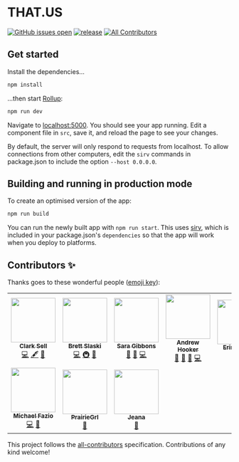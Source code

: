 # THAT.US

[![GitHub issues open](https://img.shields.io/github/issues/thatconference/that.us.svg)](https://github.com/thatconference/that.us/issues) [![release](https://img.shields.io/badge/PRs-welcome-brightgreen.svg)](https://github.com/thatconference/that.us/issues) <!-- ALL-CONTRIBUTORS-BADGE:START - Do not remove or modify this section -->
[![All Contributors](https://img.shields.io/badge/all_contributors-10-orange.svg?style=flat-square)](#contributors-)
<!-- ALL-CONTRIBUTORS-BADGE:END -->

## Get started

Install the dependencies...

```bash
npm install
```

...then start [Rollup](https://rollupjs.org):

```bash
npm run dev
```

Navigate to [localhost:5000](http://localhost:5000). You should see your app running. Edit a component file in `src`, save it, and reload the page to see your changes.

By default, the server will only respond to requests from localhost. To allow connections from other computers, edit the `sirv` commands in package.json to include the option `--host 0.0.0.0`.

## Building and running in production mode

To create an optimised version of the app:

```bash
npm run build
```

You can run the newly built app with `npm run start`. This uses [sirv](https://github.com/lukeed/sirv), which is included in your package.json's `dependencies` so that the app will work when you deploy to platforms.

## Contributors ✨

Thanks goes to these wonderful people ([emoji key](https://allcontributors.org/docs/en/emoji-key)):

<!-- ALL-CONTRIBUTORS-LIST:START - Do not remove or modify this section -->
<!-- prettier-ignore-start -->
<!-- markdownlint-disable -->
<table>
  <tr>
    <td align="center"><a href="http://unspecified.io"><img src="https://avatars1.githubusercontent.com/u/772569?v=4" width="100px;" alt=""/><br /><sub><b>Clark Sell</b></sub></a><br /><a href="https://github.com/ThatConference/that.us/commits?author=csell5" title="Code">💻</a> <a href="#content-csell5" title="Content">🖋</a> <a href="#design-csell5" title="Design">🎨</a></td>
    <td align="center"><a href="http://blog.brettski.com"><img src="https://avatars3.githubusercontent.com/u/473633?v=4" width="100px;" alt=""/><br /><sub><b>Brett Slaski</b></sub></a><br /><a href="https://github.com/ThatConference/that.us/commits?author=brettski" title="Code">💻</a> <a href="#infra-brettski" title="Infrastructure (Hosting, Build-Tools, etc)">🚇</a> <a href="#maintenance-brettski" title="Maintenance">🚧</a></td>
    <td align="center"><a href="http://saragibby.com"><img src="https://avatars1.githubusercontent.com/u/82035?v=4" width="100px;" alt=""/><br /><sub><b>Sara Gibbons</b></sub></a><br /><a href="https://github.com/ThatConference/that.us/pulls?q=is%3Apr+reviewed-by%3Asaragibby" title="Reviewed Pull Requests">👀</a> <a href="#userTesting-saragibby" title="User Testing">📓</a> <a href="https://github.com/ThatConference/that.us/commits?author=saragibby" title="Code">💻</a></td>
    <td align="center"><a href="https://leanpub.com/os-support"><img src="https://avatars3.githubusercontent.com/u/240650?v=4" width="100px;" alt=""/><br /><sub><b>Andrew Hooker</b></sub></a><br /><a href="https://github.com/ThatConference/that.us/issues?q=author%3AGeekOnCoffee" title="Bug reports">🐛</a> <a href="#userTesting-GeekOnCoffee" title="User Testing">📓</a> <a href="https://github.com/ThatConference/that.us/pulls?q=is%3Apr+reviewed-by%3AGeekOnCoffee" title="Reviewed Pull Requests">👀</a> <a href="https://github.com/ThatConference/that.us/commits?author=GeekOnCoffee" title="Code">💻</a></td>
    <td align="center"><a href="https://github.com/gemolle"><img src="https://avatars0.githubusercontent.com/u/60487024?v=4" width="100px;" alt=""/><br /><sub><b>Erin Gemoll</b></sub></a><br /><a href="https://github.com/ThatConference/that.us/issues?q=author%3Agemolle" title="Bug reports">🐛</a></td>
    <td align="center"><a href="https://github.com/TheTopher"><img src="https://avatars1.githubusercontent.com/u/6912293?v=4" width="100px;" alt=""/><br /><sub><b>TheTopher</b></sub></a><br /><a href="https://github.com/ThatConference/that.us/issues?q=author%3ATheTopher" title="Bug reports">🐛</a></td>
    <td align="center"><a href="https://github.com/mcookWI"><img src="https://avatars0.githubusercontent.com/u/5367626?v=4" width="100px;" alt=""/><br /><sub><b>Mike</b></sub></a><br /><a href="https://github.com/ThatConference/that.us/issues?q=author%3AmcookWI" title="Bug reports">🐛</a> <a href="#userTesting-mcookWI" title="User Testing">📓</a></td>
  </tr>
  <tr>
    <td align="center"><a href="https://github.com/MFazio23"><img src="https://avatars0.githubusercontent.com/u/782519?v=4" width="100px;" alt=""/><br /><sub><b>Michael Fazio</b></sub></a><br /><a href="https://github.com/ThatConference/that.us/commits?author=MFazio23" title="Code">💻</a> <a href="https://github.com/ThatConference/that.us/issues?q=author%3AMFazio23" title="Bug reports">🐛</a></td>
    <td align="center"><a href="https://github.com/PrairieGrl"><img src="https://avatars1.githubusercontent.com/u/66928505?v=4" width="100px;" alt=""/><br /><sub><b>PrairieGrl</b></sub></a><br /><a href="https://github.com/ThatConference/that.us/issues?q=author%3APrairieGrl" title="Bug reports">🐛</a></td>
    <td align="center"><a href="https://www.jeana.dev"><img src="https://avatars2.githubusercontent.com/u/194128?v=4" width="100px;" alt=""/><br /><sub><b>Jeana</b></sub></a><br /><a href="https://github.com/ThatConference/that.us/issues?q=author%3Atsidel" title="Bug reports">🐛</a></td>
  </tr>
</table>

<!-- markdownlint-enable -->
<!-- prettier-ignore-end -->
<!-- ALL-CONTRIBUTORS-LIST:END -->

This project follows the [all-contributors](https://github.com/all-contributors/all-contributors) specification. Contributions of any kind welcome!
